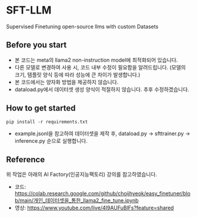 # SFT-LLM
Supervised Finetuning open-source llms with custom Datasets

## Before you start
- 본 코드는 meta의 llama2 non-instruction model에 최적화되어 있습니다. 
- 다른 모델로 변경하여 사용 시, 코드 내부 수정이 필요함을 알려드립니다. (모델의 크기, 템플릿 양식 등에 따라 성능에 큰 차이가 발생합니다.)
- 본 코드에서는 양자화 방법을 제공하지 않습니다.
- dataload.py에서 데이터셋 생성 양식이 적절하지 않습니다. 추후 수정하겠습니다.

## How to get started
```
pip install -r requirements.txt
```
- example.jsonl을 참고하여 데이터셋을 제작 후, dataload.py -> sfttrainer.py -> inference.py 순으로 실행합니다.

## Reference
위 작업은 아래의 AI Factory(인공지능팩토리) 강의를 참고하였습니다.
- 코드: https://colab.research.google.com/github/choijhyeok/easy_finetuner/blob/main/개인_데이터셋을_통한_llama2_fine_tune.ipynb
- 영상: https://www.youtube.com/live/4I9AUFuBlFs?feature=shared
